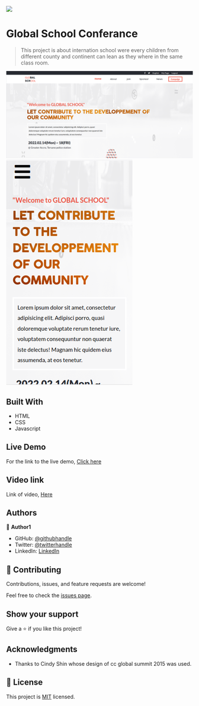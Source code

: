 ![](https://img.shields.io/badge/Microverse-blueviolet)

# Global School Conferance 

> This project is about internation school were every children from different county and continent can lean as they where in the same class room.

![screenshot](images/Desktop_shot.png)
![screenshot](images/mobile_shot.png)


## Built With

- HTML
- CSS
- Javascript

## Live Demo

For the link to the live demo, [Click here](https://lionrouge1.github.io/capstone_M1/)

## Video link
Link of video, [Here](https://www.loom.com/share/a52a9d49d19c4daf87b9f66393f6e7af)
## Authors

👤 **Author1**

- GitHub: [@githubhandle](https://github.com/LionRouge1)
- Twitter: [@twitterhandle](https://twitter.com/Matchoudi1)
- LinkedIn: [LinkedIn](www.linkedin.com/in/matchoudi)


## 🤝 Contributing

Contributions, issues, and feature requests are welcome!

Feel free to check the [issues page](../../issues/).

## Show your support

Give a ⭐️ if you like this project!

## Acknowledgments

- Thanks to Cindy Shin whose design of cc global summit 2015 was used.

## 📝 License

This project is [MIT](./MIT.md) licensed.
